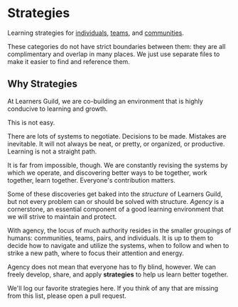 # Strategies

Learning strategies for [individuals](Individual.md), [teams](Team.md), and [communities](Community.md).

These categories do not have strict boundaries between them: they are all complimentary and overlap in many places. We just use separate files to make it easier to find and reference them.

## Why Strategies

At Learners Guild, we are co-building an environment that is highly conducive to learning and growth.

This is not easy.

There are lots of systems to negotiate. Decisions to be made. Mistakes are inevitable. It will not always be neat, or pretty, or organized, or productive. Learning is not a straight path.

It is far from impossible, though. We are constantly revising the systems by which we operate, and discovering better ways to be together, work together, learn together. Everyone's contribution matters.

Some of these discoveries get baked into the _structure_ of Learners Guild, but not every problem can or should be solved with structure. _Agency_ is a cornerstone, an essential component of a good learning environment that we will strive to maintain and protect.

With agency, the locus of much authority resides in the smaller groupings of humans: communities, teams, pairs, and individuals. It is up to them to decide how to navigate and utilize the systems, when to follow and when to strike a new path, where to focus their attention and energy.

Agency does not mean that everyone has to fly blind, however. We can freely develop, share, and apply **strategies** to help us learn better together.

We'll log our favorite strategies here. If you think of any that are missing from this list, please open a pull request.
